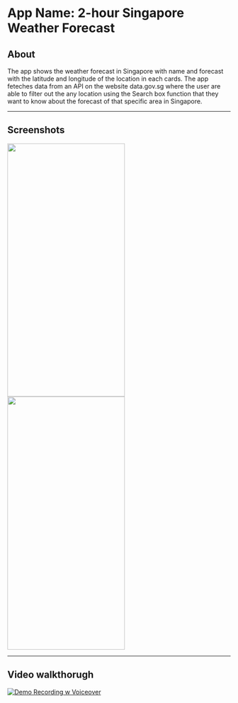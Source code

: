 # App Name: 2-hour Singapore Weather Forecast

## About
The app shows the weather forecast in Singapore with name and forecast with the latitude and longitude of the location in each cards. The app feteches data from an API on the website data.gov.sg where the user are able to filter out the any location using the Search box function that they want to know about the forecast of that specific area in Singapore.

-----------
## Screenshots

[<img src="https://github.com/user-attachments/assets/5c997c7c-b18e-4898-8991-ddd94526d795" width="265" height="572">](https://github.com/user-attachments/assets/5c997c7c-b18e-4898-8991-ddd94526d795)
[<img src="https://github.com/user-attachments/assets/8553b58f-77c0-47b7-8cf3-4f5a07c50462" width="265" height="572">](https://github.com/user-attachments/assets/8553b58f-77c0-47b7-8cf3-4f5a07c50462)

-----------

## Video walkthorugh

[![Demo Recording w Voiceover](https://img.youtube.com/vi/9h5KLOIC8g8/0.jpg)](https://www.youtube.com/watch?v=9h5KLOIC8g8)
